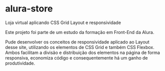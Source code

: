 # alura-store
Loja virtual aplicando CSS Grid Layout e responsividade

Este projeto foi parte de um estudo da formação em Front-End da Alura.

Pude desenvolver os conceitos de responsividade aplicado ao Layout desse site, utilizando os elementos de CSS Grid e também CSS Flexbox.
Ambos facilitam a divisão e distribuição dos elementos na página de forma responsiva, economiza código e consequentemente há um ganho de produtividade.
